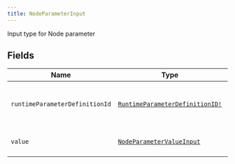```yaml
---
title: NodeParameterInput
---
```


Input type for Node parameter

## Fields

| Name | Type | Description |
|------|------|-------------|
| `runtimeParameterDefinitionId` | [`RuntimeParameterDefinitionID!`](../scalar/runtimeparameterdefinitionid.md) | The identifier of the Runtime Parameter Definition |
| `value` | [`NodeParameterValueInput`](../input_object/nodeparametervalueinput.md) | The value of the parameter |
